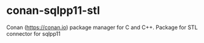 # conan-sqlpp11-stl
Conan (https://conan.io) package manager for C and C++. Package for STL connector for sqlpp11
